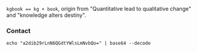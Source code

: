 `kgbook == kg + book`, origin from "Quantitative lead to qualitative change" and "knowledge alters destiny".

### Contact ###
```shell
echo "a2dib29rLnN6QGdtYWlsLmNvbQo=" | base64 --decode
```